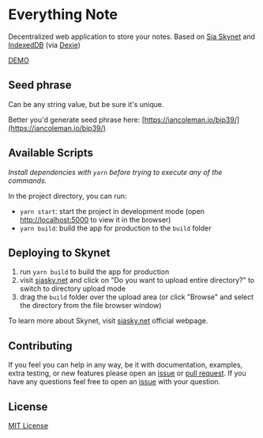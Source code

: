 # Everything Note

Decentralized web application to store your notes. Based on [Sia Skynet](https://siasky.net/) and [IndexedDB](https://developer.mozilla.org/en-US/docs/Web/API/IndexedDB_API) (via [Dexie](https://dexie.org/))

[DEMO](https://0xd49.hns.siasky.net/)

## Seed phrase

Can be any string value, but be sure it's unique.

Better you'd generate seed phrase here: [https://iancoleman.io/bip39/](https://iancoleman.io/bip39/)

## Available Scripts

_Install dependencies with `yarn` before trying to execute any of the commands._

In the project directory, you can run:

- `yarn start`: start the project in development mode (open [http://localhost:5000](http://localhost:5000) to view it in the browser)
- `yarn build`: build the app for production to the `build` folder

## Deploying to Skynet

1. run `yarn build` to build the app for production
2. visit [siasky.net](https://siasky.net) and click on "Do you want to upload entire directory?" to switch to directory upload mode
3. drag the `build` folder over the upload area (or click "Browse" and select the directory from the file browser window)

To learn more about Skynet, visit [siasky.net](https://siasky.net) official webpage.

## Contributing

If you feel you can help in any way, be it with documentation, examples, extra testing, or new features please open an [issue](https://github.com/ivan-selchenkov-otg/everything-note/issues) or [pull request](https://github.com/ivan-selchenkov-otg/everything-note/pulls).
If you have any questions feel free to open an [issue](https://github.com/ivan-selchenkov-otg/everything-note/issues) with your question.

## License
[MIT License](./LICENSE)
